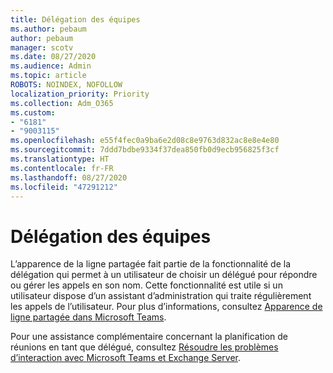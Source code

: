 ```yaml
---
title: Délégation des équipes
ms.author: pebaum
author: pebaum
manager: scotv
ms.date: 08/27/2020
ms.audience: Admin
ms.topic: article
ROBOTS: NOINDEX, NOFOLLOW
localization_priority: Priority
ms.collection: Adm_O365
ms.custom:
- "6181"
- "9003115"
ms.openlocfilehash: e55f4fec0a9ba6e2d08c8e9763d832ac8e8e4e80
ms.sourcegitcommit: 7ddd7bdbe9334f37dea850fb0d9ecb956825f3cf
ms.translationtype: HT
ms.contentlocale: fr-FR
ms.lasthandoff: 08/27/2020
ms.locfileid: "47291212"
---
```

# <a name="teams-delegation"></a>Délégation des équipes

L’apparence de la ligne partagée fait partie de la fonctionnalité de la délégation qui permet à un utilisateur de choisir un délégué pour répondre ou gérer les appels en son nom. Cette fonctionnalité est utile si un utilisateur dispose d’un assistant d’administration qui traite régulièrement les appels de l’utilisateur. Pour plus d’informations, consultez [Apparence de ligne partagée dans Microsoft Teams](https://docs.microsoft.com/microsoftteams/shared-line-appearance). 

Pour une assistance complémentaire concernant la planification de réunions en tant que délégué, consultez [Résoudre les problèmes d’interaction avec Microsoft Teams et Exchange Server](https://docs.microsoft.com/microsoftteams/troubleshoot/known-issues/teams-exchange-interaction-issue).